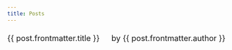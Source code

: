 ```yaml
---
title: Posts
---
```


<script setup>
import { data as posts } from './index.data.ts'
</script>

<ul>
  <li v-for="post of posts">
    <a :href="post.url">{{ post.frontmatter.title }}</a>
    <span> by {{ post.frontmatter.author }}</span>
  </li>
</ul>

<style scoped>
  ul {
      list-style-type: none;
      padding-left: 0;
      font-size: 1.125rem;
      line-height: 1.75;
  }

  li {
      display: flex;
      justify-content: space-between;
  }

  li span {
      font-family: var(--vp-font-family-mono);
      font-size: var(--vp-code-font-size);
  }
</style>
